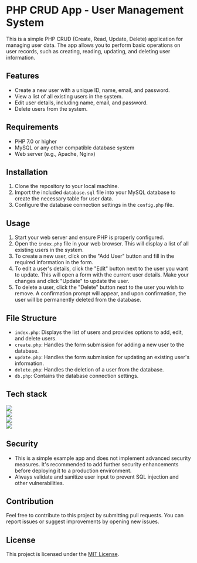 # PHP CRUD App - User Management System

This is a simple PHP CRUD (Create, Read, Update, Delete) application for managing user data. The app allows you to perform basic operations on user records, such as creating, reading, updating, and deleting user information.

## Features

- Create a new user with a unique ID, name, email, and password.
- View a list of all existing users in the system.
- Edit user details, including name, email, and password.
- Delete users from the system.

## Requirements

- PHP 7.0 or higher
- MySQL or any other compatible database system
- Web server (e.g., Apache, Nginx)

## Installation

1. Clone the repository to your local machine.
2. Import the included `database.sql` file into your MySQL database to create the necessary table for user data.
3. Configure the database connection settings in the `config.php` file.

## Usage

1. Start your web server and ensure PHP is properly configured.
2. Open the `index.php` file in your web browser. This will display a list of all existing users in the system.
3. To create a new user, click on the "Add User" button and fill in the required information in the form.
4. To edit a user's details, click the "Edit" button next to the user you want to update. This will open a form with the current user details. Make your changes and click "Update" to update the user.
5. To delete a user, click the "Delete" button next to the user you wish to remove. A confirmation prompt will appear, and upon confirmation, the user will be permanently deleted from the database.

## File Structure

- `index.php`: Displays the list of users and provides options to add, edit, and delete users.
- `create.php`: Handles the form submission for adding a new user to the database.
- `update.php`: Handles the form submission for updating an existing user's information.
- `delete.php`: Handles the deletion of a user from the database.
- `db.php`: Contains the database connection settings.

## Tech stack

<div>
  <img src="https://img.shields.io/badge/HTML5-E34F26?style=for-the-badge&logo=html5&logoColor=white"><br>
  <img src="https://img.shields.io/badge/bootstrap-%238511FA.svg?style=for-the-badge&logo=bootstrap&logoColor=white"><br>
  <img src="https://img.shields.io/badge/php-%23777BB4.svg?style=for-the-badge&logo=php&logoColor=white"><br>
  <img src="https://img.shields.io/badge/mysql-%2300f.svg?style=for-the-badge&logo=mysql&logoColor=white">
</div>

## Security

- This is a simple example app and does not implement advanced security measures. It's recommended to add further security enhancements before deploying it to a production environment.
- Always validate and sanitize user input to prevent SQL injection and other vulnerabilities.

## Contribution

Feel free to contribute to this project by submitting pull requests. You can report issues or suggest improvements by opening new issues.

## License

This project is licensed under the [MIT License](LICENSE).

